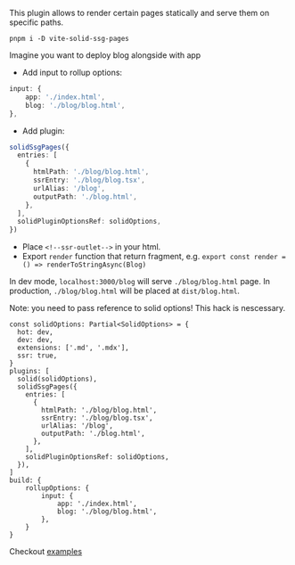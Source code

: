 This plugin allows to render certain pages statically and serve them on specific paths.

`pnpm i -D vite-solid-ssg-pages`

Imagine you want to deploy blog alongside with app

- Add input to rollup options:

```ts
input: {
    app: './index.html',
    blog: './blog/blog.html',
},
```

- Add plugin:

```ts
solidSsgPages({
  entries: [
    {
      htmlPath: './blog/blog.html',
      ssrEntry: './blog/blog.tsx',
      urlAlias: '/blog',
      outputPath: './blog.html',
    },
  ],
  solidPluginOptionsRef: solidOptions,
})
```
- Place `<!--ssr-outlet-->` in your html.
- Export `render` function that return fragment, e.g. `export const render = () => renderToStringAsync(Blog)`


In dev mode, `localhost:3000/blog` will serve `./blog/blog.html` page.
In production, `./blog/blog.html` will be placed at `dist/blog.html`.

Note: you need to pass reference to solid options! This hack is nescessary.

```tsx
const solidOptions: Partial<SolidOptions> = {
  hot: dev,
  dev: dev,
  extensions: ['.md', '.mdx'],
  ssr: true,
}
plugins: [
  solid(solidOptions),
  solidSsgPages({
    entries: [
      {
        htmlPath: './blog/blog.html',
        ssrEntry: './blog/blog.tsx',
        urlAlias: '/blog',
        outputPath: './blog.html',
      },
    ],
    solidPluginOptionsRef: solidOptions,
  }),
]
build: {
    rollupOptions: {
        input: {
            app: './index.html',
            blog: './blog/blog.html',
        },
    }
}
```

Checkout [examples](/examples/)
